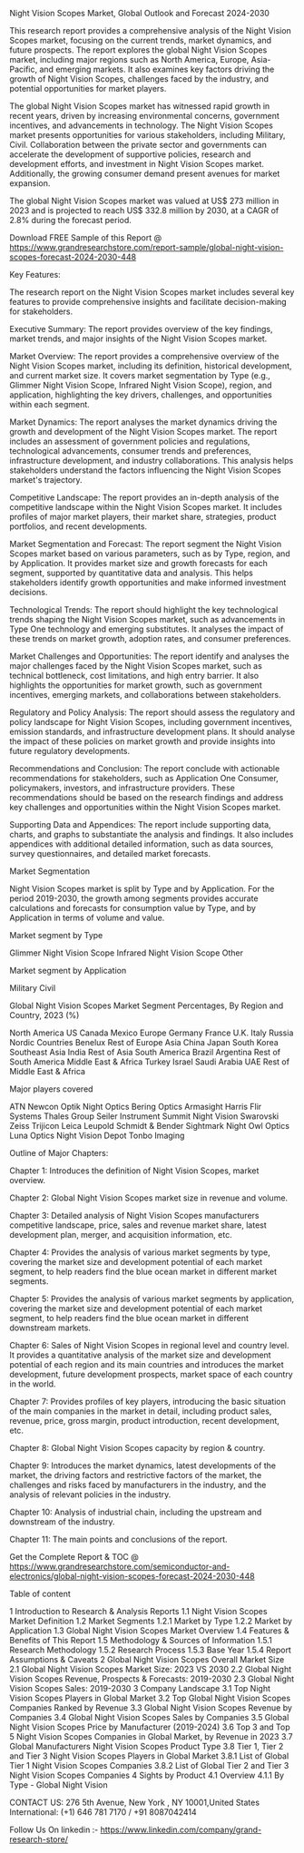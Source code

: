 Night Vision Scopes Market, Global Outlook and Forecast 2024-2030

This research report provides a comprehensive analysis of the Night Vision Scopes market, focusing on the current trends, market dynamics, and future prospects. The report explores the global Night Vision Scopes market, including major regions such as North America, Europe, Asia-Pacific, and emerging markets. It also examines key factors driving the growth of Night Vision Scopes, challenges faced by the industry, and potential opportunities for market players.

The global Night Vision Scopes market has witnessed rapid growth in recent years, driven by increasing environmental concerns, government incentives, and advancements in technology. The Night Vision Scopes market presents opportunities for various stakeholders, including Military, Civil. Collaboration between the private sector and governments can accelerate the development of supportive policies, research and development efforts, and investment in Night Vision Scopes market. Additionally, the growing consumer demand present avenues for market expansion.

The global Night Vision Scopes market was valued at US$ 273 million in 2023 and is projected to reach US$ 332.8 million by 2030, at a CAGR of 2.8% during the forecast period.

Download FREE Sample of this Report @ https://www.grandresearchstore.com/report-sample/global-night-vision-scopes-forecast-2024-2030-448


Key Features:

The research report on the Night Vision Scopes market includes several key features to provide comprehensive insights and facilitate decision-making for stakeholders.

Executive Summary: The report provides overview of the key findings, market trends, and major insights of the Night Vision Scopes market.

Market Overview: The report provides a comprehensive overview of the Night Vision Scopes market, including its definition, historical development, and current market size. It covers market segmentation by Type (e.g., Glimmer Night Vision Scope, Infrared Night Vision Scope), region, and application, highlighting the key drivers, challenges, and opportunities within each segment.

Market Dynamics: The report analyses the market dynamics driving the growth and development of the Night Vision Scopes market. The report includes an assessment of government policies and regulations, technological advancements, consumer trends and preferences, infrastructure development, and industry collaborations. This analysis helps stakeholders understand the factors influencing the Night Vision Scopes market's trajectory.

Competitive Landscape: The report provides an in-depth analysis of the competitive landscape within the Night Vision Scopes market. It includes profiles of major market players, their market share, strategies, product portfolios, and recent developments.

Market Segmentation and Forecast: The report segment the Night Vision Scopes market based on various parameters, such as by Type, region, and by Application. It provides market size and growth forecasts for each segment, supported by quantitative data and analysis. This helps stakeholders identify growth opportunities and make informed investment decisions.

Technological Trends: The report should highlight the key technological trends shaping the Night Vision Scopes market, such as advancements in Type One technology and emerging substitutes. It analyses the impact of these trends on market growth, adoption rates, and consumer preferences.

Market Challenges and Opportunities: The report identify and analyses the major challenges faced by the Night Vision Scopes market, such as technical bottleneck, cost limitations, and high entry barrier. It also highlights the opportunities for market growth, such as government incentives, emerging markets, and collaborations between stakeholders.

Regulatory and Policy Analysis: The report should assess the regulatory and policy landscape for Night Vision Scopes, including government incentives, emission standards, and infrastructure development plans. It should analyse the impact of these policies on market growth and provide insights into future regulatory developments.

Recommendations and Conclusion: The report conclude with actionable recommendations for stakeholders, such as Application One Consumer, policymakers, investors, and infrastructure providers. These recommendations should be based on the research findings and address key challenges and opportunities within the Night Vision Scopes market.

Supporting Data and Appendices: The report include supporting data, charts, and graphs to substantiate the analysis and findings. It also includes appendices with additional detailed information, such as data sources, survey questionnaires, and detailed market forecasts.

Market Segmentation

Night Vision Scopes market is split by Type and by Application. For the period 2019-2030, the growth among segments provides accurate calculations and forecasts for consumption value by Type, and by Application in terms of volume and value.

Market segment by Type



Glimmer Night Vision Scope
Infrared Night Vision Scope
Other


Market segment by Application



Military
Civil


Global Night Vision Scopes Market Segment Percentages, By Region and Country, 2023 (%)



North America
US
Canada
Mexico
Europe
Germany
France
U.K.
Italy
Russia
Nordic Countries
Benelux
Rest of Europe
Asia
China
Japan
South Korea
Southeast Asia
India
Rest of Asia
South America
Brazil
Argentina
Rest of South America
Middle East & Africa
Turkey
Israel
Saudi Arabia
UAE
Rest of Middle East & Africa


Major players covered



ATN
Newcon Optik
Night Optics
Bering Optics
Armasight
Harris
Flir Systems
Thales Group
Seiler Instrument
Summit Night Vision
Swarovski
Zeiss
Trijicon
Leica
Leupold
Schmidt & Bender
Sightmark
Night Owl Optics
Luna Optics
Night Vision Depot
Tonbo Imaging


Outline of Major Chapters:

Chapter 1: Introduces the definition of Night Vision Scopes, market overview.

Chapter 2: Global Night Vision Scopes market size in revenue and volume.

Chapter 3: Detailed analysis of Night Vision Scopes manufacturers competitive landscape, price, sales and revenue market share, latest development plan, merger, and acquisition information, etc.

Chapter 4: Provides the analysis of various market segments by type, covering the market size and development potential of each market segment, to help readers find the blue ocean market in different market segments.

Chapter 5: Provides the analysis of various market segments by application, covering the market size and development potential of each market segment, to help readers find the blue ocean market in different downstream markets.

Chapter 6: Sales of Night Vision Scopes in regional level and country level. It provides a quantitative analysis of the market size and development potential of each region and its main countries and introduces the market development, future development prospects, market space of each country in the world.

Chapter 7: Provides profiles of key players, introducing the basic situation of the main companies in the market in detail, including product sales, revenue, price, gross margin, product introduction, recent development, etc.

Chapter 8: Global Night Vision Scopes capacity by region & country.

Chapter 9: Introduces the market dynamics, latest developments of the market, the driving factors and restrictive factors of the market, the challenges and risks faced by manufacturers in the industry, and the analysis of relevant policies in the industry.

Chapter 10: Analysis of industrial chain, including the upstream and downstream of the industry.

Chapter 11: The main points and conclusions of the report.

Get the Complete Report & TOC @ https://www.grandresearchstore.com/semiconductor-and-electronics/global-night-vision-scopes-forecast-2024-2030-448

Table of content

1 Introduction to Research & Analysis Reports
1.1 Night Vision Scopes Market Definition
1.2 Market Segments
1.2.1 Market by Type
1.2.2 Market by Application
1.3 Global Night Vision Scopes Market Overview
1.4 Features & Benefits of This Report
1.5 Methodology & Sources of Information
1.5.1 Research Methodology
1.5.2 Research Process
1.5.3 Base Year
1.5.4 Report Assumptions & Caveats
2 Global Night Vision Scopes Overall Market Size
2.1 Global Night Vision Scopes Market Size: 2023 VS 2030
2.2 Global Night Vision Scopes Revenue, Prospects & Forecasts: 2019-2030
2.3 Global Night Vision Scopes Sales: 2019-2030
3 Company Landscape
3.1 Top Night Vision Scopes Players in Global Market
3.2 Top Global Night Vision Scopes Companies Ranked by Revenue
3.3 Global Night Vision Scopes Revenue by Companies
3.4 Global Night Vision Scopes Sales by Companies
3.5 Global Night Vision Scopes Price by Manufacturer (2019-2024)
3.6 Top 3 and Top 5 Night Vision Scopes Companies in Global Market, by Revenue in 2023
3.7 Global Manufacturers Night Vision Scopes Product Type
3.8 Tier 1, Tier 2 and Tier 3 Night Vision Scopes Players in Global Market
3.8.1 List of Global Tier 1 Night Vision Scopes Companies
3.8.2 List of Global Tier 2 and Tier 3 Night Vision Scopes Companies
4 Sights by Product
4.1 Overview
4.1.1 By Type - Global Night Vision

CONTACT US:
276 5th Avenue, New York , NY 10001,United States
International: (+1) 646 781 7170 / +91 8087042414

Follow Us On linkedin :- https://www.linkedin.com/company/grand-research-store/



